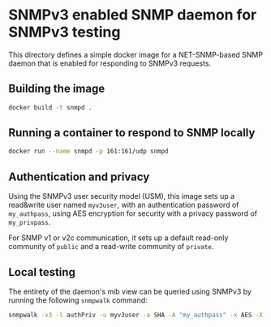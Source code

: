 # SNMPv3 enabled SNMP daemon for SNMPv3 testing

This directory defines a simple docker image for a NET-SNMP-based SNMP daemon
that is enabled for responding to SNMPv3 requests.

## Building the image

```sh
docker build -t snmpd .
```

## Running a container to respond to SNMP locally

```sh
docker run --name snmpd -p 161:161/udp snmpd
```

## Authentication and privacy

Using the SNMPv3 user security model (USM), this image sets up a read&write user
named `myv3user`, with an authentication password of `my_authpass`, using AES
encryption for security with a privacy password of `my_privpass`.

For SNMP v1 or v2c communication, it sets up a default read-only community of
`public` and a read-write community of `private`.

## Local testing

The entirety of the daemon's mib view can be queried using SNMPv3 by running
the following `snmpwalk` command:

```sh
snmpwalk -v3 -l authPriv -u myv3user -a SHA -A "my_authpass" -x AES -X "my_privpass" localhost
```
